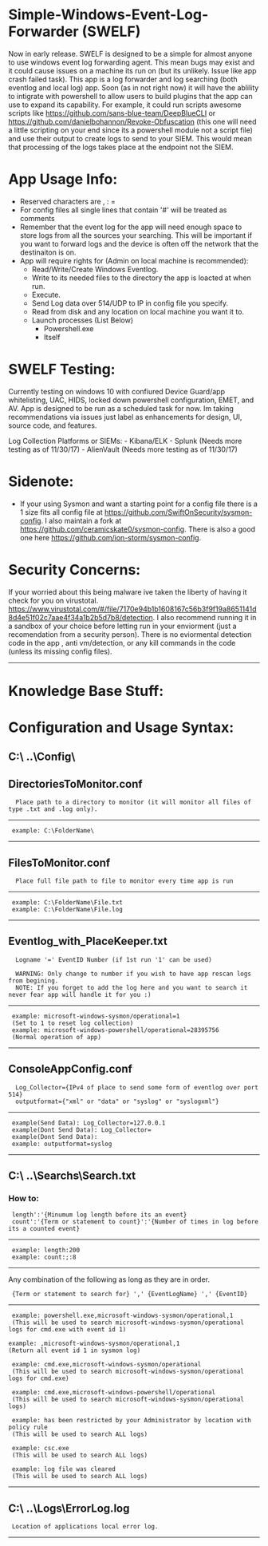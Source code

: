 # Simple-Windows-Event-Log-Forwarder (SWELF)
Now in early release. SWELF is designed to be a simple for almost anyone to use windows event log forwarding agent. This mean bugs may exist and it could cause issues on a machine its run on (but its unlikely. Issue like app crash failed task). This app is a log forwarder and log searching (both eventlog and local log) app. 
Soon (as in not right now) it will have the ablility to intigrate with powershell to allow users to build plugins that the app can use to expand its capability. For example, it could run scripts awesome scripts like https://github.com/sans-blue-team/DeepBlueCLI or https://github.com/danielbohannon/Revoke-Obfuscation (this one will need a little scripting on your end since its a powershell module not a script file) and use their output to create logs to send to your SIEM. This would mean that processing of the logs takes place at the endpoint not the SIEM.

# App Usage Info:
- Reserved characters are , : =
- For config files all single lines that contain '#' will be treated as comments
- Remember that the event log for the app will need enough space to store logs from all the sources your searching. This will be important if you want to forward logs and the device is often off the network that the destinaiton is on.
- App will require rights for (Admin on local machine is recommended):
    - Read/Write/Create Windows Eventlog. 
    - Write to its needed files to the directory the app is loacted at when run. 
    - Execute. 
    - Send Log data over 514/UDP to IP in config file you specify.
    - Read from disk and any location on local machine you want it to.
    - Launch processes (List Below)
        - Powershell.exe
        - Itself
        
# SWELF Testing:
Currently testing on windows 10 with confiured Device Guard/app whitelisting, UAC, HIDS, locked down powershell configuration, EMET, and AV. App is designed to be run as a scheduled task for now. Im taking recommendations via issues just label as enhancements for design, UI, source code, and features.

Log Collection Platforms or SIEMs:
    - Kibana/ELK
    - Splunk (Needs more testing as of 11/30/17)
    - AlienVault (Needs more testing as of 11/30/17)
    
# Sidenote:
- If your using Sysmon and want a starting point for a config file there is a 1 size fits all config file at https://github.com/SwiftOnSecurity/sysmon-config. I also maintain a fork at https://github.com/ceramicskate0/sysmon-config. There is also a good one here https://github.com/ion-storm/sysmon-config.

# Security Concerns:
If your worried about this being malware ive taken the liberty of having it check for you on virustotal. https://www.virustotal.com/#/file/7170e94b1b1608167c56b3f9f19a8651141d8d4e51f02c7aae4f34a1b2b5d7b8/detection.
I also recommend running it in a sandbox of your choice before letting run in your enviorment (just a recomendation from a security person). There is no eviormental detection code in the app , anti vm/detection, or any kill commands in the code (unless its missing config files). 

----------------------------------------------------------------------------------------------------------------------------------------
# Knowledge Base Stuff:


# Configuration and Usage Syntax:

## C:\ ..\Config\
  
##  DirectoriesToMonitor.conf
  
      Place path to a directory to monitor (it will monitor all files of type .txt and .log only).
    
--------------------------------------------------------------------------------
     example: C:\FolderName\
--------------------------------------------------------------------------------

##  FilesToMonitor.conf
  
      Place full file path to file to monitor every time app is run
    
--------------------------------------------------------------------------------
     example: C:\FolderName\File.txt 
     example: C:\FolderName\File.log
--------------------------------------------------------------------------------

##  Eventlog_with_PlaceKeeper.txt
  
      Logname '=' EventID Number (if 1st run '1' can be used)
    
      WARNING: Only change to number if you wish to have app rescan logs from begining.
      NOTE: If you forget to add the log here and you want to search it never fear app will handle it for you :)
    
--------------------------------------------------------------------------------
     example: microsoft-windows-sysmon/operational=1
     (Set to 1 to reset log collection)
     example: microsoft-windows-powershell/operational=28395756
     (Normal operation of app)
--------------------------------------------------------------------------------

##  ConsoleAppConfig.conf
  
      Log_Collector={IPv4 of place to send some form of eventlog over port 514}
      outputformat={"xml" or "data" or "syslog" or "syslogxml"}
    
--------------------------------------------------------------------------------
     example(Send Data): Log_Collector=127.0.0.1
     example(Dont Send Data): Log_Collector=
     example(Dont Send Data): 
     example: outputformat=syslog
--------------------------------------------------------------------------------

## C:\ ..\Searchs\Search.txt
  ### How to:
  
     length':'{Minumum log length before its an event}
     count':'{Term or statement to count}':'{Number of times in log before its a counted event}    
     
--------------------------------------------------------------------------------
     example: length:200    
     example: count:;:8
--------------------------------------------------------------------------------  
     
   Any combination of the following as long as they are in order. 
   
     {Term or statement to search for} ',' {EventLogName} ',' {EventID}
     
--------------------------------------------------------------------------------
     example: powershell.exe,microsoft-windows-sysmon/operational,1 
     (This will be used to search microsoft-windows-sysmon/operational logs for cmd.exe with event id 1)
    
    example: ,microsoft-windows-sysmon/operational,1
    (Return all event id 1 in sysmon log)
     
     example: cmd.exe,microsoft-windows-sysmon/operational 
     (This will be used to search microsoft-windows-sysmon/operational logs for cmd.exe)
     
     example: cmd.exe,microsoft-windows-powershell/operational 
     (This will be used to search microsoft-windows-sysmon/operational logs)
     
     example: has been restricted by your Administrator by location with policy rule 
     (This will be used to search ALL logs)
     
     example: csc.exe 
     (This will be used to search ALL logs)
     
     example: log file was cleared 
     (This will be used to search ALL logs)
-------------------------------------------------------------------------------- 
  
## C:\ ..\Logs\ErrorLog.log

     Location of applications local error log.
     
--------------------------------------------------------------------------------


